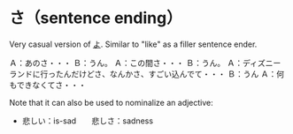 # さ（sentence ending）

Very casual version of [よ](よ). Similar to "like" as a filler sentence ender.

Ａ：あのさ・・・
Ｂ：うん。
Ａ：この間さ・・・
Ｂ：うん。
Ａ：ディズニーランドに行ったんだけどさ、なんかさ、すごい込んでて・・・
Ｂ：うん
Ａ：何もできなくてさ・・・

Note that it can also be used to nominalize an adjective:
- 悲しい：is-sad　　悲しさ：sadness
